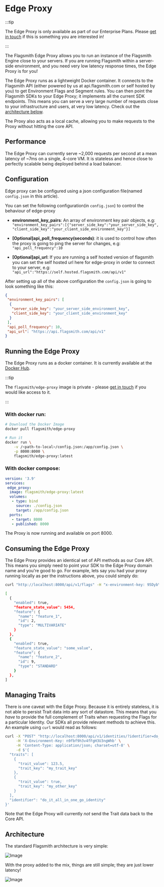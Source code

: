 # Edge Proxy

:::tip

The Edge Proxy is only available as part of our Enterprise Plans. Please
[get in touch](https://flagsmith.com/contact-us/) if this is something you are interested in!

:::

The Flagsmith Edge Proxy allows you to run an instance of the Flagsmith Engine close to your servers. If you are running
Flagsmith within a server-side environment, and you need very low latency response times, the Edge Proxy is for you!

The Edge Proxy runs as a lightweight Docker container. It connects to the Flagsmith API (either powered by us at
api.flagsmith.com or self hosted by you) to get Environment Flags and Segment rules. You can then point the Flagsmith
SDKs to your Edge Proxy; it implements all the current SDK endpoints. This means you can serve a very large number of
requests close to your infrastructure and users, at very low latency. Check out the [architecture below](#architecture).

The Proxy also acts as a local cache, allowing you to make requests to the Proxy without hitting the core API.

## Performance

The Edge Proxy can currently serve ~2,000 requests per second at a mean latency of ~7ms on a single, 4-core VM. It is
stateless and hence close to perfectly scalable being deployed behind a load balancer.

## Configuration

Edge proxy can be configured using a json configuration file(named `config.json` in this article).

You can set the following configuration(in `config.json`) to control the behaviour of edge-proxy

- **environment_key_pairs**: An array of environment key pair objects, e.g:
  `"environment_key_pairs":[{"server_side_key":"your_server_side_key", "client_side_key":"your_client_side_environment_key"}]`

- **[Optional]api_poll_frequency(seconds)**: it is used to control how often the proxy is going to ping the server for
  changes, e.g: `"api_poll_frequency":10`

- **[Optional]api_url**: If you are running a self hosted version of flagsmith you can set the self hosted url here for
  edge-proxy in order to connect to your server, e.g: `"api_url":"https://self.hosted.flagsmith.com/api/v1"`

After setting up all of the above configuration the `config.json` is going to look something like this:

```json
{
 "environment_key_pairs": [
  {
   "server_side_key": "your_server_side_environment_key",
   "client_side_key": "your_client_side_environment_key"
  }
 ],
 "api_poll_frequency": 10,
 "api_url": "https://api.flagsmith.com/api/v1"
}
```

## Running the Edge Proxy

The Edge Proxy runs as a docker container. It is currently available at the
[Docker Hub](https://hub.docker.com/repository/docker/flagsmith/edge-proxy).

:::tip

The `flagsmith/edge-proxy` image is private - please [get in touch](https://flagsmith.com/contact-us/) if you would like
access to it.

:::

### With docker run:

```bash
# Download the Docker Image
docker pull flagsmith/edge-proxy

# Run it
docker run \
    -v /<path-to-local>/config.json:/app/config.json \
    -p 8000:8000 \
    flagsmith/edge-proxy:latest
```

### With docker compose:

```yml
version: '3.9'
services:
 edge_proxy:
  image: flagsmith/edge-proxy:latest
  volumes:
   - type: bind
     source: ./config.json
     target: /app/config.json
  ports:
   - target: 8000
   - published: 8000
```

The Proxy is now running and available on port 8000.

## Consuming the Edge Proxy

The Edge Proxy provides an identical set of API methods as our Core API. This means you simply need to point your SDK to
the Edge Proxy domain name and you're good to go. For example, lets say you had your proxy running locally as per the
instructions above, you could simply do:

```bash
curl "http://localhost:8000/api/v1/flags" -H "x-environment-key: 95DybY5oJoRNhxPZYLrxk4" | jq

[
  {
    "enabled": true,
    "feature_state_value": 5454,
    "feature": {
      "name": "feature_1",
      "id": 2,
      "type": "MULTIVARIATE"
    }
  },
  {
    "enabled": true,
    "feature_state_value": "some_value",
    "feature": {
      "name": "feature_2",
      "id": 9,
      "type": "STANDARD"
    }
  },
]
```

## Managing Traits

There is one caveat with the Edge Proxy. Because it is entirely stateless, it is not able to persist Trait data into any
sort of datastore. This means that you _have_ to provide the full complement of Traits when requesting the Flags for a
particular Identity. Our SDKs all provide relevant methods to achieve this. An example using `curl` would read as
follows:

```bash
curl -X "POST" "http://localhost:8000/api/v1/identities/?identifier=do_it_all_in_one_go_identity" \
     -H 'X-Environment-Key: n9fbf9h3v4fFgH3U3ngWhb' \
     -H 'Content-Type: application/json; charset=utf-8' \
     -d $'{
  "traits": [
    {
      "trait_value": 123.5,
      "trait_key": "my_trait_key"
    },
    {
      "trait_value": true,
      "trait_key": "my_other_key"
    }
  ],
  "identifier": "do_it_all_in_one_go_identity"
}'
```

Note that the Edge Proxy will currently _not_ send the Trait data back to the Core API.

## Architecture

The standard Flagsmith architecture is very simple:

![Image](/img/edge-proxy-existing.png)

With the proxy added to the mix, things are still simple; they are just lower latency!

![Image](/img/edge-proxy-proxy.png)
